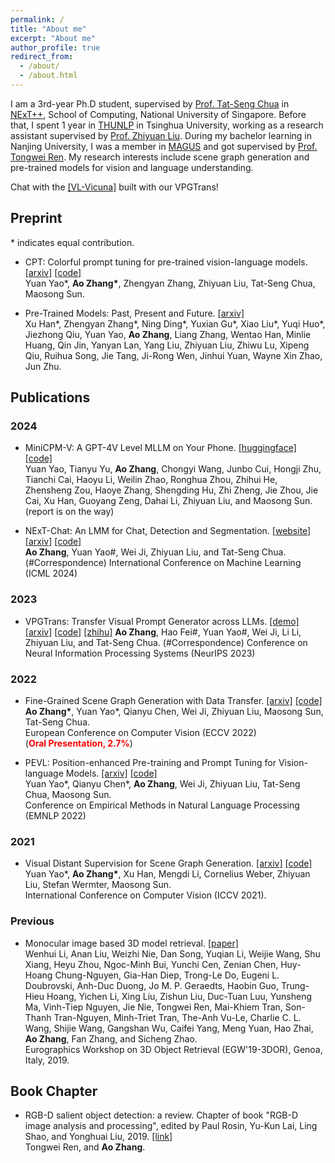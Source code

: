 ```yaml
---
permalink: /
title: "About me"
excerpt: "About me"
author_profile: true
redirect_from: 
  - /about/
  - /about.html
---
```


I am a 3rd-year Ph.D student, supervised by [Prof. Tat-Seng Chua](https://www.chuatatseng.com/) in [NExT++](http://www.nextcenter.org/), School of Computing, National University of Singapore. Before that, I spent 1 year in [THUNLP](http://nlp.csai.tsinghua.edu.cn/) in Tsinghua University, working as a research assistant supervised by [Prof. Zhiyuan Liu](http://nlp.csai.tsinghua.edu.cn/~lzy/). During my bachelor learning in Nanjing University, I was a member in [MAGUS](https://magus.ink/) and got supervised by [Prof. Tongwei Ren](https://software.nju.edu.cn/rentw/). My research interests include scene graph generation and pre-trained models for vision and language understanding. 

Chat with the [[VL-Vicuna]](https://vpgtrans.github.io/) built with our VPGTrans!

## Preprint

\* indicates equal contribution.

* CPT: Colorful prompt tuning for pre-trained vision-language models. [[arxiv]](https://arxiv.org/abs/2109.11797)  [[code]](https://github.com/thunlp/CPT)  
Yuan Yao\*, <strong>Ao Zhang\*</strong>, Zhengyan Zhang, Zhiyuan Liu, Tat-Seng Chua, Maosong Sun. 

* Pre-Trained Models: Past, Present and Future. [[arxiv]](https://arxiv.org/abs/2106.07139)  
Xu Han\*, Zhengyan Zhang\*, Ning Ding\*, Yuxian Gu\*, Xiao Liu\*, Yuqi Huo\*, Jiezhong Qiu, Yuan Yao, <strong>Ao Zhang</strong>, Liang Zhang, Wentao Han, Minlie Huang, Qin Jin, Yanyan Lan, Yang Liu, Zhiyuan Liu, Zhiwu Lu, Xipeng Qiu, Ruihua Song, Jie Tang, Ji-Rong Wen, Jinhui Yuan, Wayne Xin Zhao, Jun Zhu.


## Publications

### 2024
* MiniCPM-V: A GPT-4V Level MLLM on Your Phone. [[huggingface]](https://huggingface.co/openbmb/MiniCPM-Llama3-V-2_5)  [[code]](https://github.com/OpenBMB/MiniCPM-V)  
Yuan Yao, Tianyu Yu, <strong>Ao Zhang</strong>, Chongyi Wang, Junbo Cui, Hongji Zhu, Tianchi Cai, Haoyu Li, Weilin Zhao, Ronghua Zhou, Zhihui He, Zhensheng Zou, Haoye Zhang, Shengding Hu, Zhi Zheng, Jie Zhou, Jie Cai, Xu Han, Guoyang Zeng, Dahai Li, Zhiyuan Liu, and Maosong Sun.  (report is on the way) 

* NExT-Chat: An LMM for Chat, Detection and Segmentation. [[website]](https://next-chatv.github.io/)  [[arxiv]](https://arxiv.org/abs/2311.04498)  [[code]](https://github.com/NExT-ChatV/NExT-Chat)  
<strong>Ao Zhang</strong>, Yuan Yao#, Wei Ji, Zhiyuan Liu, and Tat-Seng Chua.  (#Correspondence)
International Conference on Machine Learning  (ICML 2024) 

### 2023
* VPGTrans: Transfer Visual Prompt Generator across LLMs. [[demo]](https://vpgtrans.github.io/)  [[arxiv]](https://arxiv.org/abs/2305.01278)  [[code]](https://github.com/VPGTrans/VPGTrans) [[zhihu]](https://github.com/VPGTrans/VPGTrans)
<strong>Ao Zhang</strong>, Hao Fei#, Yuan Yao#, Wei Ji, Li Li, Zhiyuan Liu, and Tat-Seng Chua.  (#Correspondence)
Conference on Neural Information Processing Systems (NeurIPS 2023)  


### 2022
* Fine-Grained Scene Graph Generation with Data Transfer. [[arxiv]](https://arxiv.org/abs/2203.11654) [[code]](https://github.com/waxnkw/IETrans-SGG.pytorch)  
<strong>Ao Zhang\*</strong>, Yuan Yao*, Qianyu Chen, Wei Ji, Zhiyuan Liu, Maosong Sun, Tat-Seng Chua.  
European Conference on Computer Vision (ECCV 2022)  
(<span style="color: red">**Oral Presentation, 2.7%**</span>)

* PEVL: Position-enhanced Pre-training and Prompt Tuning for Vision-language Models. [[arxiv]](https://arxiv.org/abs/2205.11169) [[code]](https://github.com/thunlp/PEVL)  
Yuan Yao*, Qianyu Chen*, <strong>Ao Zhang</strong>, Wei Ji, Zhiyuan Liu, Tat-Seng Chua, Maosong Sun.  
Conference on Empirical Methods in Natural Language Processing (EMNLP 2022)  



### 2021
* Visual Distant Supervision for Scene Graph Generation. [[arxiv]](https://arxiv.org/pdf/2103.15365.pdf) [[code]](https://github.com/thunlp/VisualDS)  
Yuan Yao\*, <strong>Ao Zhang\*</strong>, Xu Han, Mengdi Li, Cornelius Weber, Zhiyuan Liu, Stefan Wermter, Maosong Sun.  
International Conference on Computer Vision (ICCV 2021).   

### Previous
* Monocular image based 3D model retrieval. [[paper]](https://magus.ink/homepage_static/paper/shrec19-liw.pdf)  
Wenhui Li, Anan Liu, Weizhi Nie, Dan Song, Yuqian Li, Weijie Wang, Shu Xiang, Heyu Zhou, Ngoc-Minh Bui, Yunchi Cen, Zenian Chen, Huy-Hoang Chung-Nguyen, Gia-Han Diep, Trong-Le Do, Eugeni L. Doubrovski, Anh-Duc Duong, Jo M. P. Geraedts, Haobin Guo, Trung-Hieu Hoang, Yichen Li, Xing Liu, Zishun Liu, Duc-Tuan Luu, Yunsheng Ma, Vinh-Tiep Nguyen, Jie Nie, Tongwei Ren, Mai-Khiem Tran, Son-Thanh Tran-Nguyen, Minh-Triet Tran, The-Anh Vu-Le, Charlie C. L. Wang, Shijie Wang, Gangshan Wu, Caifei Yang, Meng Yuan, Hao Zhai, <strong>Ao Zhang</strong>, Fan Zhang, and Sicheng Zhao.  
Eurographics Workshop on 3D Object Retrieval (EGW'19-3DOR), Genoa, Italy, 2019.   


## Book Chapter
* RGB-D salient object detection: a review. Chapter of book "RGB-D image analysis and processing", edited by Paul Rosin, Yu-Kun Lai, Ling Shao, and Yonghuai Liu, 2019. [[link]](https://magus.ink/homepage_static/paper/chapter19-rentw.pdf)  
Tongwei Ren, and <strong>Ao Zhang</strong>.  
